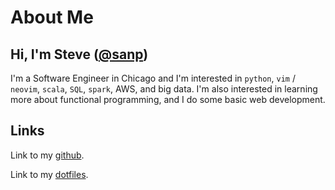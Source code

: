 # About Me

## Hi, I'm Steve ([@sanp](https://github.com/sanp))

I'm a Software Engineer in Chicago and I'm interested in `python`, `vim` /
`neovim`, `scala`, `SQL`, `spark`, AWS, and big data. I'm also interested in
learning more about functional programming, and I do some basic web development.

## Links

Link to my [github](https://github.com/sanp).

Link to my [dotfiles](https://github.com/sanp/dotfiles).
